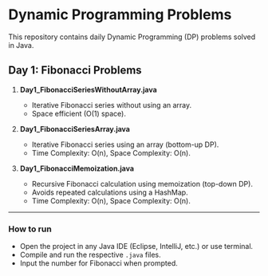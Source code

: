 # Dynamic Programming Problems

This repository contains daily Dynamic Programming (DP) problems solved in Java.

## Day 1: Fibonacci Problems

1. **Day1_FibonacciSeriesWithoutArray.java**
   - Iterative Fibonacci series without using an array.
   - Space efficient (O(1) space).

2. **Day1_FibonacciSeriesArray.java**
   - Iterative Fibonacci series using an array (bottom-up DP).
   - Time Complexity: O(n), Space Complexity: O(n).

3. **Day1_FibonacciMemoization.java**
   - Recursive Fibonacci calculation using memoization (top-down DP).
   - Avoids repeated calculations using a HashMap.
   - Time Complexity: O(n), Space Complexity: O(n).

---

### How to run
- Open the project in any Java IDE (Eclipse, IntelliJ, etc.) or use terminal.
- Compile and run the respective `.java` files.
- Input the number for Fibonacci when prompted.
